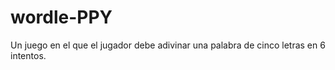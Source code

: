 # wordle-PPY
Un juego en el que el jugador debe adivinar una palabra de cinco letras en 6 intentos.
